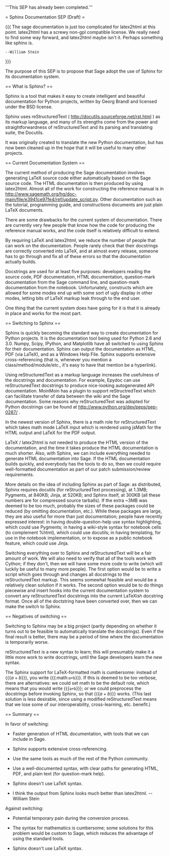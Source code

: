 '''This SEP has already been completed.'''

= Sphinx Documentation SEP (Draft) =

{{{
The sage documentation is just too complicated for latex2html at this
point.  latex2html has a screwy non-gpl compatible license.
We really need to find some way forward, and latex2html maybe
isn't it.  Perhaps something like sphinx is.

    --William Stein
}}}

The purpose of this SEP is to propose that Sage adopt the use of Sphinx for its documentation system.

== What is Sphinx? ==

Sphinx is a tool that makes it easy to create intelligent and beautiful documentation for Python projects, written by Georg Brandl and licensed under the BSD license.

Sphinx uses reStructuredText ( http://docutils.sourceforge.net/rst.html )  as its markup language, and many of its strengths come from the power and straightforwardness of reStructuredText and its parsing and translating suite, the Docutils.

It was originally created to translate the new Python documentation, but has now been cleaned up in the hope that it will be useful to many other projects.



== Current Documentation System ==

The current method of producing the Sage documentation involves generating LaTeX source code either automatically based on the Sage source code.  The HTML documentation is then produced by using latex2html.  Almost all of the work for constructing the reference manual is in http://www.sagemath.org/hg/doc-main/file/e3941ce97fe4/ref/update_script.py.  Other documentation such as the tutorial, programming guide, and constructions documents are just plain LaTeX documents.

There are some drawbacks for the current system of documentation.  There are currently very few people that know how the code for producing the reference manual works, and the code itself is relatively difficult to extend.

By requiring LaTeX and latex2html, we reduce the number of people that can work on the documentation.  People rarely check that their docstrings are correctly converted into LaTeX, and at almost every release, someone has to go through and fix all of these errors so that the documentation actually builds.  

Docstrings are used for at least five purposes: developers reading the source code, PDF documentation, HTML documentation, question-mark documentation from the Sage command line, and question-mark documentation from the notebook.  Unfortunately, constructs which are allowed for some modes end up with some sort of ugly display in other modes, letting bits of LaTeX markup leak through to the end user.

One thing that the current system does have going for it is that it is already in place and works for the most part.

  
== Switching to Sphinx ==

Sphinx is quickly becoming the standard way to create documentation for Python projects.  It is the documentation tool being used for Python 2.6 and 3.0.  Numpy, Scipy, IPython, and Matplotlib have all switched to using Sphinx for their documentation.  Sphinx can output the documentation as HTML, PDF (via LaTeX), and as a Windows Help File.  Sphinx supports extensive cross-referencing (that is, whenever you mention a class/method/module/etc., it's easy to have that mention be a hyperlink).

Using reStructuredText as a markup language increases the usefulness of the docstrings and documentation.  For example, Epydoc can use reStructuredText docstrings to produce nice-looking autogenerated API documentation.  MoinMoin has a plugin to support reStructredText which can facilitate transfer of data between the wiki and the Sage documentation.  Some reasons why reStructuredText was adopted for Python docstrings can be found at http://www.python.org/dev/peps/pep-0287/ .

In the newest version of Sphinx, there is a math role for reStructuredText which takes math mode LaTeX input which is rendered using jsMath for the HTML output and LaTeX for the PDF output.

LaTeX / latex2html is not needed to produce the HTML version of the documentation, and the time it takes produce the HTML documentation is much shorter.  Also, with Sphinx, we can include everything needed to generate HTML documentation into Sage.  If the HTML documentation builds quickly, and everybody has the tools to do so, then we could require well-formatted documentation as part of our patch submission/review requirements.

More details on the idea of including Sphinx as part of Sage: as distributed, Sphinx requires docutils (for reStructuredText processing), at 1.3MB; Pygments, at 840KB; Jinja, at 520KB; and Sphinx itself, at 300KB (all these numbers are for compressed source tarballs).  If the extra ~3MB was deemed to be too much, probably the sizes of these packages could be reduced (by omitting documentation, etc.).  While these packages are large, they are also useful for more than just documentation; people have recently expressed interest: in having double-question-help use syntax highlighting, which could use Pygments; in having a wiki-style syntax for notebook cells (to complement %html), which could use docutils; in having templating, for use in the notebook implementation, or to expose as a public notebook feature, which could use Jinja.

Switching everything over to Sphinx and reStructuredText will be a fair amount of work.  We will also need to verify that all of the tools work with Cython; if they don't, then we will have some more code to write (which will luckily be useful to many more people). The first option would be to write a script which goes through and changes all docstrings to the reStructuredText markup.  This seems somewhat feasible and would be a relatively clean solution if it works.  The second option would be to do things piecewise and insert hooks into the current documentation system to convert any reStructuredText docstrings into the current LaTeXish docstring format.  Once all of the doctstring have been converted over, then we can make the switch to Sphinx.

== Negatives of switching ==

Switching to Sphinx may be a big project (partly depending on whether it turns out to be feasible to automatically translate the docstrings).  Even if the final result is better, there may be a period of time where the documentation is temporarily worse.

reStructuredText is a new syntax to learn; this will presumably make it a little more work to write docstrings, until the Sage developers learn the new syntax.

The Sphinx support for LaTeX-formatted math is cumbersome: instead of {{{$a+b$}}}, you write {{{:math:`a+b`}}}.  If this is deemed to be too verbose, there are alternatives: we could set math to be the default role, which means that you would write {{{`a+b`}}}; or we could preprocess the docstrings before invoking Sphinx, so that {{{$a+b$}}} works.  (This last solution is less desirable, since using a modified reStructuredText means that we lose some of our interoperability, cross-learning, etc. benefit.)

== Summary ==

In favor of switching:

 * Faster generation of HTML documentation, with tools that we can include in Sage.

 * Sphinx supports extensive cross-referencing.

 * Use the same tools as much of the rest of the Python community.

 * Use a well-documented syntax, with clear paths for generating HTML, PDF, and plain text (for question-mark help).

 * Sphinx doesn't use LaTeX syntax.

 * I think the output from Sphinx looks much better than latex2html.  -- William Stein

Against switching:

 * Potential temporary pain during the conversion process.

 * The syntax for mathematics is cumbersome; some solutions for this problem would be custom to Sage, which reduces the advantage of using the standard tools.

 * Sphinx doesn't use LaTeX syntax.
